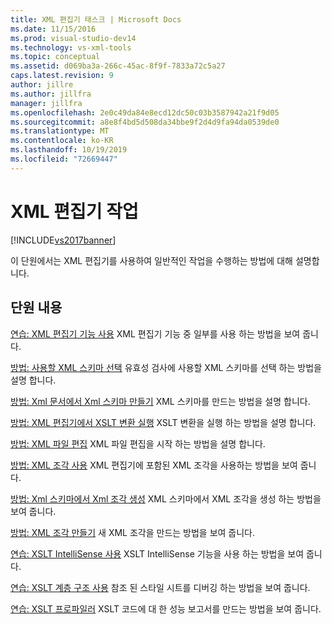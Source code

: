 ```yaml
---
title: XML 편집기 태스크 | Microsoft Docs
ms.date: 11/15/2016
ms.prod: visual-studio-dev14
ms.technology: vs-xml-tools
ms.topic: conceptual
ms.assetid: d069ba3a-266c-45ac-8f9f-7833a72c5a27
caps.latest.revision: 9
author: jillre
ms.author: jillfra
manager: jillfra
ms.openlocfilehash: 2e0c49da84e8ecd12dc50c03b3587942a21f9d05
ms.sourcegitcommit: a8e8f4bd5d508da34bbe9f2d4d9fa94da0539de0
ms.translationtype: MT
ms.contentlocale: ko-KR
ms.lasthandoff: 10/19/2019
ms.locfileid: "72669447"
---
```

# <a name="xml-editor-tasks"></a>XML 편집기 작업
[!INCLUDE[vs2017banner](../includes/vs2017banner.md)]

이 단원에서는 XML 편집기를 사용하여 일반적인 작업을 수행하는 방법에 대해 설명합니다.

## <a name="in-this-section"></a>단원 내용
 [연습: XML 편집기 기능 사용](../xml-tools/walkthrough-using-xml-editor-features.md) XML 편집기 기능 중 일부를 사용 하는 방법을 보여 줍니다.

 [방법: 사용할 XML 스키마 선택](../xml-tools/how-to-select-the-xml-schemas-to-use.md) 유효성 검사에 사용할 XML 스키마를 선택 하는 방법을 설명 합니다.

 [방법: Xml 문서에서 Xml 스키마 만들기](../xml-tools/how-to-create-an-xml-schema-from-an-xml-document.md) XML 스키마를 만드는 방법을 설명 합니다.

 [방법: XML 편집기에서 XSLT 변환 실행](../xml-tools/how-to-execute-an-xslt-transformation-from-the-xml-editor.md) XSLT 변환을 실행 하는 방법을 설명 합니다.

 [방법: XML 파일 편집](../xml-tools/how-to-edit-xml-files.md) XML 파일 편집을 시작 하는 방법을 설명 합니다.

 [방법: XML 조각 사용](../xml-tools/how-to-use-xml-snippets.md)
XML 편집기에 포함된 XML 조각을 사용하는 방법을 보여 줍니다.

 [방법: Xml 스키마에서 Xml 조각 생성](../xml-tools/how-to-generate-an-xml-snippet-from-an-xml-schema.md) XML 스키마에서 XML 조각을 생성 하는 방법을 보여 줍니다.

 [방법: XML 조각 만들기](../xml-tools/how-to-create-xml-snippets.md)
새 XML 조각을 만드는 방법을 보여 줍니다.

 [연습: XSLT IntelliSense 사용](../xml-tools/walkthrough-using-xslt-intellisense.md) XSLT IntelliSense 기능을 사용 하는 방법을 보여 줍니다.

 [연습: XSLT 계층 구조 사용](../xml-tools/walkthrough-using-xslt-hierarchy.md) 참조 된 스타일 시트를 디버깅 하는 방법을 보여 줍니다.

 [연습: XSLT 프로파일러](../xml-tools/walkthrough-xslt-profiler.md) XSLT 코드에 대 한 성능 보고서를 만드는 방법을 보여 줍니다.
